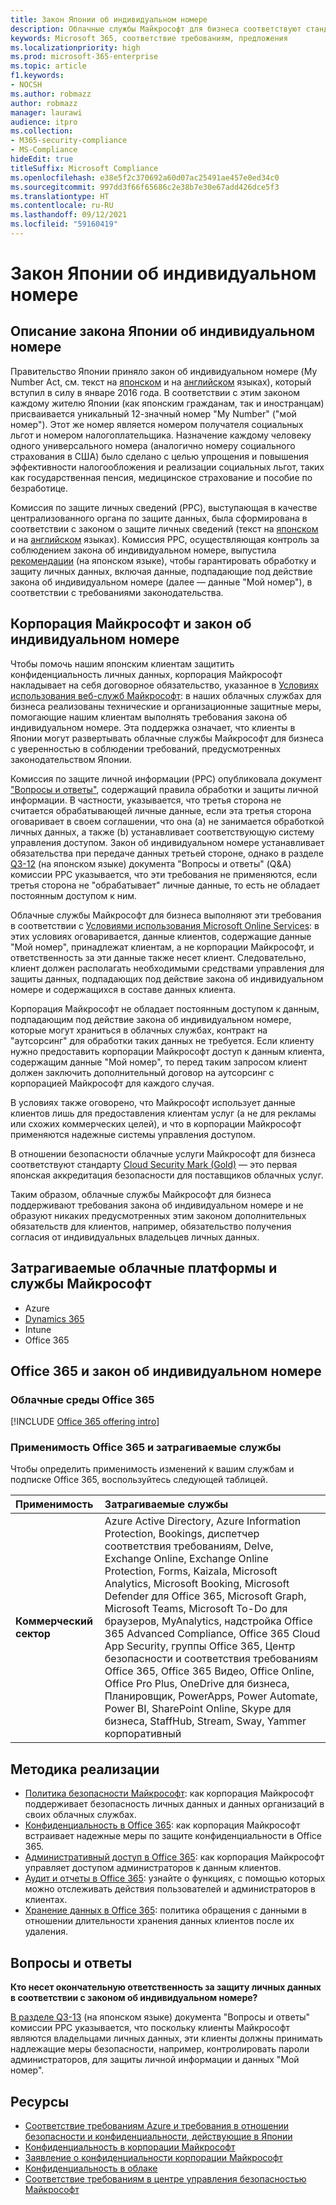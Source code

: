 ```yaml
---
title: Закон Японии об индивидуальном номере
description: Облачные службы Майкрософт для бизнеса соответствуют стандартам закона Японии об индивидуальном номере в отношении защиты конфиденциальности данных, на которые распространяется действие этого закона.
keywords: Microsoft 365, соответствие требованиям, предложения
ms.localizationpriority: high
ms.prod: microsoft-365-enterprise
ms.topic: article
f1.keywords:
- NOCSH
ms.author: robmazz
author: robmazz
manager: laurawi
audience: itpro
ms.collection:
- M365-security-compliance
- MS-Compliance
hideEdit: true
titleSuffix: Microsoft Compliance
ms.openlocfilehash: e38e5f2c370692a60d07ac25491ae457e0ed34c0
ms.sourcegitcommit: 997dd3f66f65686c2e38b7e30e67add426dce5f3
ms.translationtype: HT
ms.contentlocale: ru-RU
ms.lasthandoff: 09/12/2021
ms.locfileid: "59160419"
---
```

# <a name="my-number-act-japan"></a>Закон Японии об индивидуальном номере

## <a name="about-the-my-number-act"></a>Описание закона Японии об индивидуальном номере

Правительство Японии приняло закон об индивидуальном номере (My Number Act, см. текст на [японском](https://elaws.e-gov.go.jp/search/elawsSearch/elaws_search/lsg0500/viewContents?lawId=425AC0000000027_20180627_430AC0000000066) и на [английском](https://www.ppc.go.jp/files/pdf/en3.pdf) языках), который вступил в силу в январе 2016 года. В соответствии с этим законом каждому жителю Японии (как японским гражданам, так и иностранцам) присваивается уникальный 12-значный номер "My Number" ("мой номер"). Этот же номер является номером получателя социальных льгот и номером налогоплательщика. Назначение каждому человеку одного универсального номера (аналогично номеру социального страхования в США) было сделано с целью упрощения и повышения эффективности налогообложения и реализации социальных льгот, таких как государственная пенсия, медицинское страхование и пособие по безработице.

Комиссия по защите личных сведений (PPC), выступающая в качестве централизованного органа по защите данных, была сформирована в соответствии с законом о защите личных сведений (текст на [японском](https://www.ppc.go.jp/personal/preparation/) и на [английском](https://www.ppc.go.jp/en/legal/) языках). Комиссия PPC, осуществляющая контроль за соблюдением закона об индивидуальном номере, выпустила [рекомендации](https://www.ppc.go.jp/legal/policy/faq/) (на японском языке), чтобы гарантировать обработку и защиту личных данных, включая данные, подпадающие под действие закона об индивидуальном номере (далее — данные "Мой номер"), в соответствии с требованиями законодательства.

## <a name="microsoft-and-the-my-number-act"></a>Корпорация Майкрософт и закон об индивидуальном номере

Чтобы помочь нашим японским клиентам защитить конфиденциальность личных данных, корпорация Майкрософт накладывает на себя договорное обязательство, указанное в [Условиях использования веб-служб Майкрософт](https://www.microsoftvolumelicensing.com/DocumentSearch.aspx?Mode=3&DocumentTypeId=31): в наших облачных службах для бизнеса реализованы технические и организационные защитные меры, помогающие нашим клиентам выполнять требования закона об индивидуальном номере. Эта поддержка означает, что клиенты в Японии могут развертывать облачные службы Майкрософт для бизнеса с уверенностью в соблюдении требований, предусмотренных законодательством Японии.

Комиссия по защите личной информации (PPC) опубликовала документ ["Вопросы и ответы"](https://www.ppc.go.jp/legal/policy/faq/), содержащий правила обработки и защиты личной информации. В частности, указывается, что третья сторона не считается обрабатывающей личные данные, если эта третья сторона оговаривает в своем соглашении, что она (а) не занимается обработкой личных данных, а также (b) устанавливает соответствующую систему управления доступом. Закон об индивидуальном номере устанавливает обязательства при передаче данных третьей стороне, однако в разделе [Q3-12](https://www.ppc.go.jp/legal/policy/faq/) (на японском языке) документа "Вопросы и ответы" (Q\&A) комиссии PPC указывается, что эти требования не применяются, если третья сторона не "обрабатывает" личные данные, то есть не обладает постоянным доступом к ним.

Облачные службы Майкрософт для бизнеса выполняют эти требования в соответствии с [Условиями использования Microsoft Online Services](https://www.microsoftvolumelicensing.com/DocumentSearch.aspx?Mode=3&DocumentTypeId=31): в этих условиях оговаривается, данные клиентов, содержащие данные "Мой номер", принадлежат клиентам, а не корпорации Майкрософт, и ответственность за эти данные также несет клиент. Следовательно, клиент должен располагать необходимыми средствами управления для защиты данных, подпадающих под действие закона об индивидуальном номере и содержащихся в составе данных клиента.

Корпорация Майкрософт не обладает постоянным доступом к данным, подпадающим под действие закона об индивидуальном номере, которые могут храниться в облачных службах, контракт на "аутсорсинг" для обработки таких данных не требуется. Если клиенту нужно предоставить корпорации Майкрософт доступ к данным клиента, содержащим данные "Мой номер", то перед таким запросом клиент должен заключить дополнительный договор на аутсорсинг с корпорацией Майкрософт для каждого случая.

В условиях также оговорено, что Майкрософт использует данные клиентов лишь для предоставления клиентам услуг (а не для рекламы или схожих коммерческих целей), и что в корпорации Майкрософт применяются надежные системы управления доступом.

В отношении безопасности облачные услуги Майкрософт для бизнеса соответствуют стандарту [Cloud Security Mark (Gold)](offering-cs-mark-gold-japan.md) — это первая японская аккредитация безопасности для поставщиков облачных услуг.

Таким образом, облачные службы Майкрософт для бизнеса поддерживают требования закона об индивидуальном номере и не образуют никаких предусмотренных этим законом дополнительных обязательств для клиентов, например, обязательство получения согласия от индивидуальных владельцев личных данных.

## <a name="microsoft-in-scope-cloud-platforms--services"></a>Затрагиваемые облачные платформы и службы Майкрософт

- Azure
- [Dynamics 365](https://aka.ms/d365-compliance-list)
- Intune
- Office 365

## <a name="office-365-and-the-my-number-act"></a>Office 365 и закон об индивидуальном номере

### <a name="office-365-cloud-environments"></a>Облачные среды Office 365

[!INCLUDE [Office 365 offering intro](../includes/o365-offering-introduction.md)]

### <a name="office-365-applicability-and-in-scope-services"></a>Применимость Office 365 и затрагиваемые службы

Чтобы определить применимость изменений к вашим службам и подписке Office 365, воспользуйтесь следующей таблицей.

| **Применимость** | **Затрагиваемые службы** |
|:------------------|:----------------------|
| **Коммерческий сектор** | Azure Active Directory, Azure Information Protection, Bookings, диспетчер соответствия требованиям, Delve, Exchange Online, Exchange Online Protection, Forms, Kaizala, Microsoft Analytics, Microsoft Booking, Microsoft Defender для Office 365, Microsoft Graph, Microsoft Teams, Microsoft To-Do для браузеров, MyAnalytics, надстройка Office 365 Advanced Compliance, Office 365 Cloud App Security, группы Office 365, Центр безопасности и соответствия требованиям Office 365, Office 365 Видео, Office Online, Office Pro Plus, OneDrive для бизнеса, Планировщик, PowerApps, Power Automate, Power BI, SharePoint Online, Skype для бизнеса, StaffHub, Stream, Sway, Yammer корпоративный |

## <a name="how-to-implement"></a>Методика реализации

- [Политика безопасности Майкрософт](https://servicetrust.microsoft.com/ViewPage/TrustDocuments?command=Download&downloadType=Document&downloadId=231213ea-9954-41fd-a757-ae62f3721dc7&docTab=6d000410-c9e9-11e7-9a91-892aae8839ad_FAQ_and_White_Papers): как корпорация Майкрософт поддерживает безопасность личных данных и данных организаций в своих облачных службах.
- [Конфиденциальность в Office 365](https://servicetrust.microsoft.com/ViewPage/TrustDocuments?command=Download&downloadType=Document&downloadId=a1b48a5b-bcb1-4c19-9277-952c0df87113&docTab=6d000410-c9e9-11e7-9a91-892aae8839ad_FAQ_and_White_Papers): как корпорация Майкрософт встраивает надежные меры по защите конфиденциальности в Office 365.
- [Административный доступ в Office 365](/office365/SecurityCompliance/office-365-administrative-access-controls-overview): как корпорация Майкрософт управляет доступом администраторов к данным клиентов.
- [Аудит и отчеты в Office 365](/office365/SecurityCompliance/office-365-auditing-and-reporting-overview): узнайте о функциях, с помощью которых можно отслеживать действия пользователей и администраторов в клиентах.
- [Хранение данных в Office 365](/office365/SecurityCompliance/office-365-data-retention-deletion-and-destruction-overview): политика обращения с данными в отношении длительности хранения данных клиентов после их удаления.

## <a name="frequently-asked-questions"></a>Вопросы и ответы

**Кто несет окончательную ответственность за защиту личных данных в соответствии с законом об индивидуальном номере?**

[В разделе Q3-13](https://www.ppc.go.jp/legal/policy/faq/) (на японском языке) документа "Вопросы и ответы" комиссии PPC указывается, что поскольку клиенты Майкрософт являются владельцами личных данных, эти клиенты должны принимать надлежащие меры безопасности, например, контролировать пароли администраторов, для защиты личной информации и данных "Мой номер".

## <a name="resources"></a>Ресурсы

- [Соответствие требованиям Azure и требования в отношении безопасности и конфиденциальности, действующие в Японии](https://gallery.technet.microsoft.com/Azure-Compliance-and-the-53409748)
- [Конфиденциальность в корпорации Майкрософт](https://privacy.microsoft.com/en-US/)
- [Заявление о конфиденциальности корпорации Майкрософт](https://privacy.microsoft.com/privacystatement)
- [Конфиденциальность в облаке](https://download.microsoft.com/download/0/9/D/09DE47F6-F9E5-4C14-B9E8-E8119A130ACC/Privacy_considerations_in_the_cloud.pdf)
- [Соответствие требованиям в центре управления безопасностью Майкрософт](https://www.microsoft.com/trust-center/compliance/compliance-overview)
